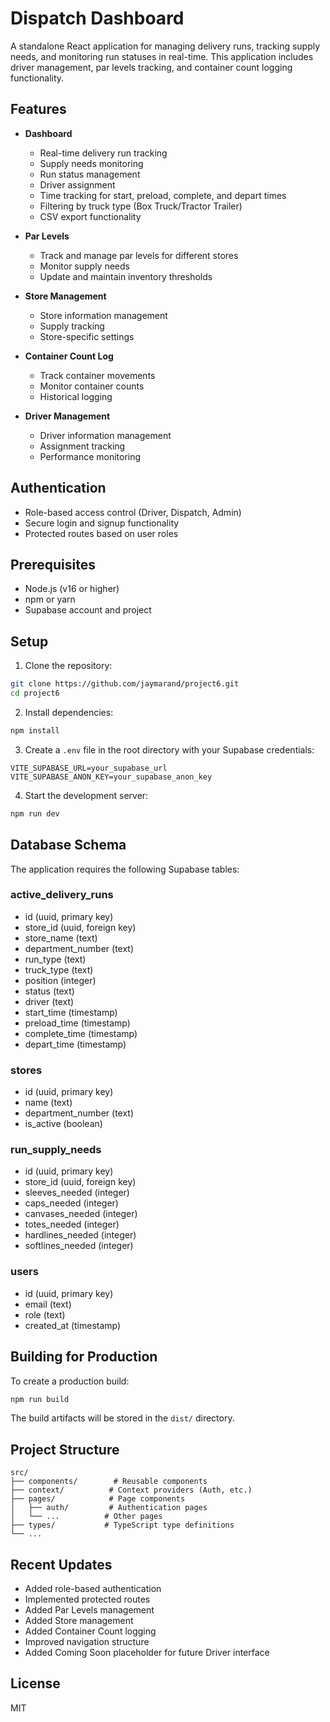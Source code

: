 # Dispatch Dashboard

A standalone React application for managing delivery runs, tracking supply needs, and monitoring run statuses in real-time. This application includes driver management, par levels tracking, and container count logging functionality.

## Features

- **Dashboard**
  - Real-time delivery run tracking
  - Supply needs monitoring
  - Run status management
  - Driver assignment
  - Time tracking for start, preload, complete, and depart times
  - Filtering by truck type (Box Truck/Tractor Trailer)
  - CSV export functionality

- **Par Levels**
  - Track and manage par levels for different stores
  - Monitor supply needs
  - Update and maintain inventory thresholds

- **Store Management**
  - Store information management
  - Supply tracking
  - Store-specific settings

- **Container Count Log**
  - Track container movements
  - Monitor container counts
  - Historical logging

- **Driver Management**
  - Driver information management
  - Assignment tracking
  - Performance monitoring

## Authentication

- Role-based access control (Driver, Dispatch, Admin)
- Secure login and signup functionality
- Protected routes based on user roles

## Prerequisites

- Node.js (v16 or higher)
- npm or yarn
- Supabase account and project

## Setup

1. Clone the repository:
```bash
git clone https://github.com/jaymarand/project6.git
cd project6
```

2. Install dependencies:
```bash
npm install
```

3. Create a `.env` file in the root directory with your Supabase credentials:
```env
VITE_SUPABASE_URL=your_supabase_url
VITE_SUPABASE_ANON_KEY=your_supabase_anon_key
```

4. Start the development server:
```bash
npm run dev
```

## Database Schema

The application requires the following Supabase tables:

### active_delivery_runs
- id (uuid, primary key)
- store_id (uuid, foreign key)
- store_name (text)
- department_number (text)
- run_type (text)
- truck_type (text)
- position (integer)
- status (text)
- driver (text)
- start_time (timestamp)
- preload_time (timestamp)
- complete_time (timestamp)
- depart_time (timestamp)

### stores
- id (uuid, primary key)
- name (text)
- department_number (text)
- is_active (boolean)

### run_supply_needs
- id (uuid, primary key)
- store_id (uuid, foreign key)
- sleeves_needed (integer)
- caps_needed (integer)
- canvases_needed (integer)
- totes_needed (integer)
- hardlines_needed (integer)
- softlines_needed (integer)

### users
- id (uuid, primary key)
- email (text)
- role (text)
- created_at (timestamp)

## Building for Production

To create a production build:

```bash
npm run build
```

The build artifacts will be stored in the `dist/` directory.

## Project Structure

```
src/
├── components/        # Reusable components
├── context/          # Context providers (Auth, etc.)
├── pages/            # Page components
│   ├── auth/         # Authentication pages
│   └── ...          # Other pages
├── types/           # TypeScript type definitions
└── ...
```

## Recent Updates

- Added role-based authentication
- Implemented protected routes
- Added Par Levels management
- Added Store management
- Added Container Count logging
- Improved navigation structure
- Added Coming Soon placeholder for future Driver interface

## License

MIT
